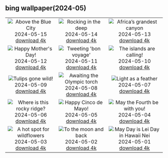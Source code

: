 ## bing wallpaper(2024-05)

|  |  |  |
| :----: | :----: | :----: |
| ![Above the Blue City](https://cn.bing.com/th?id=OHR.BlueCityIndia_EN-US1593809891_UHD.jpg&pid=hp&w=384&h=216&rs=1&c=4) <br/>2024-05-15 [download 4k](https://cn.bing.com/th?id=OHR.BlueCityIndia_EN-US1593809891_UHD.jpg)| ![Rocking in the deep](https://cn.bing.com/th?id=OHR.CarlsbadNP_EN-US2282243740_UHD.jpg&pid=hp&w=384&h=216&rs=1&c=4) <br/>2024-05-14 [download 4k](https://cn.bing.com/th?id=OHR.CarlsbadNP_EN-US2282243740_UHD.jpg)| ![Africa’s grandest canyon](https://cn.bing.com/th?id=OHR.NamibiaCanyon_EN-US1337379319_UHD.jpg&pid=hp&w=384&h=216&rs=1&c=4) <br/>2024-05-13 [download 4k](https://cn.bing.com/th?id=OHR.NamibiaCanyon_EN-US1337379319_UHD.jpg)|
| ![Happy Mother's Day!](https://cn.bing.com/th?id=OHR.GuanacoMother_EN-US1023542218_UHD.jpg&pid=hp&w=384&h=216&rs=1&c=4) <br/>2024-05-12 [download 4k](https://cn.bing.com/th?id=OHR.GuanacoMother_EN-US1023542218_UHD.jpg)| ![Tweeting 'bon voyage'](https://cn.bing.com/th?id=OHR.TexasIndigoBunting_EN-US0916417036_UHD.jpg&pid=hp&w=384&h=216&rs=1&c=4) <br/>2024-05-11 [download 4k](https://cn.bing.com/th?id=OHR.TexasIndigoBunting_EN-US0916417036_UHD.jpg)| ![The islands are calling!](https://cn.bing.com/th?id=OHR.MisoolRajaAmpat_EN-US0805176947_UHD.jpg&pid=hp&w=384&h=216&rs=1&c=4) <br/>2024-05-10 [download 4k](https://cn.bing.com/th?id=OHR.MisoolRajaAmpat_EN-US0805176947_UHD.jpg)|
| ![Tulips gone wild!](https://cn.bing.com/th?id=OHR.EmirganPark_EN-US0659286862_UHD.jpg&pid=hp&w=384&h=216&rs=1&c=4) <br/>2024-05-09 [download 4k](https://cn.bing.com/th?id=OHR.EmirganPark_EN-US0659286862_UHD.jpg)| ![Awaiting the Olympic torch](https://cn.bing.com/th?id=OHR.PortMarseille_EN-US0558123049_UHD.jpg&pid=hp&w=384&h=216&rs=1&c=4) <br/>2024-05-08 [download 4k](https://cn.bing.com/th?id=OHR.PortMarseille_EN-US0558123049_UHD.jpg)| ![Light as a feather](https://cn.bing.com/th?id=OHR.LittleDuckling_EN-US0447954247_UHD.jpg&pid=hp&w=384&h=216&rs=1&c=4) <br/>2024-05-07 [download 4k](https://cn.bing.com/th?id=OHR.LittleDuckling_EN-US0447954247_UHD.jpg)|
| ![Where is this rocky ridge?](https://cn.bing.com/th?id=OHR.TheRoachesPeakDistrict_EN-US9733115206_UHD.jpg&pid=hp&w=384&h=216&rs=1&c=4) <br/>2024-05-06 [download 4k](https://cn.bing.com/th?id=OHR.TheRoachesPeakDistrict_EN-US9733115206_UHD.jpg)| ![Happy Cinco de Mayo!](https://cn.bing.com/th?id=OHR.SanMiguelAllende_EN-US9621237021_UHD.jpg&pid=hp&w=384&h=216&rs=1&c=4) <br/>2024-05-05 [download 4k](https://cn.bing.com/th?id=OHR.SanMiguelAllende_EN-US9621237021_UHD.jpg)| ![May the Fourth be with you!](https://cn.bing.com/th?id=OHR.JediMonastery_EN-US9398447907_UHD.jpg&pid=hp&w=384&h=216&rs=1&c=4) <br/>2024-05-04 [download 4k](https://cn.bing.com/th?id=OHR.JediMonastery_EN-US9398447907_UHD.jpg)|
| ![A hot spot for wildflowers](https://cn.bing.com/th?id=OHR.SonoranSpring_EN-US9207877073_UHD.jpg&pid=hp&w=384&h=216&rs=1&c=4) <br/>2024-05-03 [download 4k](https://cn.bing.com/th?id=OHR.SonoranSpring_EN-US9207877073_UHD.jpg)| ![To the moon and back](https://cn.bing.com/th?id=OHR.CratersOfTheMoon_EN-US6516727783_UHD.jpg&pid=hp&w=384&h=216&rs=1&c=4) <br/>2024-05-02 [download 4k](https://cn.bing.com/th?id=OHR.CratersOfTheMoon_EN-US6516727783_UHD.jpg)| ![May Day is Lei Day in Hawaii Nei](https://cn.bing.com/th?id=OHR.HawaiianLei_EN-US6290126556_UHD.jpg&pid=hp&w=384&h=216&rs=1&c=4) <br/>2024-05-01 [download 4k](https://cn.bing.com/th?id=OHR.HawaiianLei_EN-US6290126556_UHD.jpg)|
